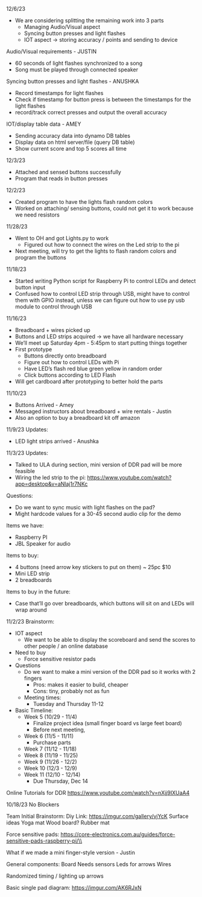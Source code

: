 12/6/23
- We are considering splitting the remaining work into 3 parts
  - Managing Audio/Visual aspect 
  - Syncing button presses and light flashes
  - IOT aspect → storing accuracy / points and sending to device

Audio/Visual requirements - JUSTIN
  - 60 seconds of light flashes synchronized to a song
  - Song must be played through connected speaker

Syncing button presses and light flashes - ANUSHKA
  - Record timestamps for light flashes
  - Check if timestamp for button press is between the timestamps for the light flashes
  - record/track correct presses and output the overall accuracy

IOT/display table data - AMEY
  - Sending accuracy data into dynamo DB tables
  - Display data on html server/file (query DB table)
  - Show current score and top 5 scores all time


12/3/23
- Attached and sensed buttons successfully
- Program that reads in button presses


12/2/23
- Created program to have the lights flash random colors
- Worked on attaching/ sensing buttons, could not get it to work because we need resistors


11/28/23
- Went to OH and got Lights.py to work
  - Figured out how to connect the wires on the Led strip to the pi
- Next meeting, will try to get the lights to flash random colors and program the buttons


11/18/23
- Started writing Python script for Raspberry Pi to control LEDs and detect button input
- Confused how to control LED strip through USB, might have to control them with GPIO instead, unless we can figure out how to use py usb module to control through USB


11/16/23
- Breadboard + wires picked up
- Buttons and LED strips acquired → we have all hardware necessary
- We’ll meet up Saturday 4pm - 5:45pm to start putting things together
- First prototype
  - Buttons directly onto breadboard
  - Figure out how to control LEDs with Pi
  - Have LED’s flash red blue green yellow in random order
  - Click buttons according to LED Flash
- Will get cardboard after prototyping to better hold the parts


11/10/23
- Buttons Arrived - Amey
- Messaged instructors about breadboard + wire rentals - Justin
- Also an option to buy a breadboard kit off amazon 


11/9/23
Updates:
- LED light strips arrived - Anushka


11/3/23
Updates:
- Talked to ULA during section, mini version of DDR pad will be more feasible
- Wiring the led strip to the pi: https://www.youtube.com/watch?app=desktop&v=aNlaj1r7NKc

Questions:
- Do we want to sync music with light flashes on the pad?
- Might hardcode values for a 30-45 second audio clip for the demo

Items we have:
- Raspberry PI
- JBL Speaker for audio

Items to buy:
- 4 buttons (need arrow key stickers to put on them) ~ 25pc $10
- Mini LED strip
- 2 breadboards

Items to buy in the future:
- Case that’ll go over breadboards, which buttons will sit on and LEDs will wrap around


11/2/23
Brainstorm:
- IOT aspect
  - We want to be able to display the scoreboard and send the scores to other people / an online database
- Need to buy
  - Force sensitive resistor pads 
- Questions
  - Do we want to make a mini version of the DDR pad so it works with 2 fingers
    - Pros: makes it easier to build, cheaper
    - Cons: tiny, probably not as fun
  - Meeting times:
    - Tuesday and Thursday 11-12
- Basic Timeline:
  - Week 5 (10/29 - 11/4)
    - Finalize project idea (small finger board vs large feet board)
    - Before next meeting, 
  - Week 6 (11/5 - 11/11)
    - Purchase parts
  - Week 7 (11/12 - 11/18)
  - Week 8 (11/19 - 11/25)
  - Week 9 (11/26 - 12/2)
  - Week 10 (12/3 - 12/9)
  - Week 11 (12/10 - 12/14)
    - Due Thursday, Dec 14

Online Tutorials for DDR
https://www.youtube.com/watch?v=nXjj9IXUaA4


10/18/23
No Blockers

Team Initial Brainstorm:
Diy Link: https://imgur.com/gallery/vjYcK 
Surface ideas
Yoga mat
Wood board?
Rubber mat

Force sensitive pads: https://core-electronics.com.au/guides/force-sensitive-pads-raspberry-pi/\\

What if we made a mini finger-style version - Justin

General components:
Board
Needs sensors
Leds for arrows
Wires 

Randomized timing / lighting up arrows

Basic single pad diagram: https://imgur.com/AK6RJxN
